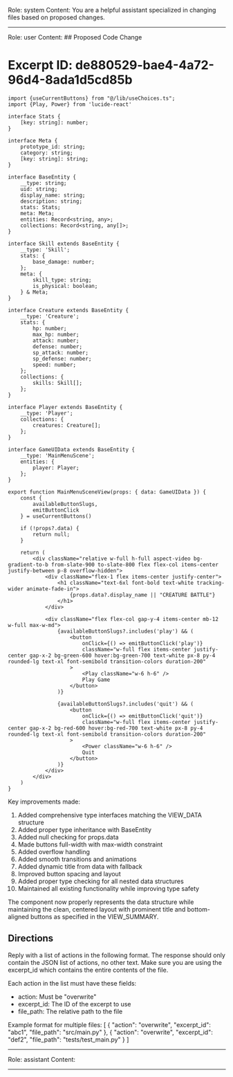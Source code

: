 Role: system
Content: You are a helpful assistant specialized in changing files based on proposed changes.
__________________
Role: user
Content: ## Proposed Code Change
# Excerpt ID: de880529-bae4-4a72-96d4-8ada1d5cd85b
```tsx main_game/templates/MainMenuScene.tsx
import {useCurrentButtons} from "@/lib/useChoices.ts";
import {Play, Power} from 'lucide-react'

interface Stats {
    [key: string]: number;
}

interface Meta {
    prototype_id: string;
    category: string;
    [key: string]: string;
}

interface BaseEntity {
    __type: string;
    uid: string;
    display_name: string;
    description: string;
    stats: Stats;
    meta: Meta;
    entities: Record<string, any>;
    collections: Record<string, any[]>;
}

interface Skill extends BaseEntity {
    __type: 'Skill';
    stats: {
        base_damage: number;
    };
    meta: {
        skill_type: string;
        is_physical: boolean;
    } & Meta;
}

interface Creature extends BaseEntity {
    __type: 'Creature';
    stats: {
        hp: number;
        max_hp: number;
        attack: number;
        defense: number;
        sp_attack: number;
        sp_defense: number;
        speed: number;
    };
    collections: {
        skills: Skill[];
    };
}

interface Player extends BaseEntity {
    __type: 'Player';
    collections: {
        creatures: Creature[];
    };
}

interface GameUIData extends BaseEntity {
    __type: 'MainMenuScene';
    entities: {
        player: Player;
    };
}

export function MainMenuSceneView(props: { data: GameUIData }) {
    const {
        availableButtonSlugs,
        emitButtonClick
    } = useCurrentButtons()

    if (!props?.data) {
        return null;
    }

    return (
        <div className="relative w-full h-full aspect-video bg-gradient-to-b from-slate-900 to-slate-800 flex flex-col items-center justify-between p-8 overflow-hidden">
            <div className="flex-1 flex items-center justify-center">
                <h1 className="text-6xl font-bold text-white tracking-wider animate-fade-in">
                    {props.data?.display_name || "CREATURE BATTLE"}
                </h1>
            </div>

            <div className="flex flex-col gap-y-4 items-center mb-12 w-full max-w-md">
                {availableButtonSlugs?.includes('play') && (
                    <button
                        onClick={() => emitButtonClick('play')}
                        className="w-full flex items-center justify-center gap-x-2 bg-green-600 hover:bg-green-700 text-white px-8 py-4 rounded-lg text-xl font-semibold transition-colors duration-200"
                    >
                        <Play className="w-6 h-6" />
                        Play Game
                    </button>
                )}

                {availableButtonSlugs?.includes('quit') && (
                    <button
                        onClick={() => emitButtonClick('quit')}
                        className="w-full flex items-center justify-center gap-x-2 bg-red-600 hover:bg-red-700 text-white px-8 py-4 rounded-lg text-xl font-semibold transition-colors duration-200"
                    >
                        <Power className="w-6 h-6" />
                        Quit
                    </button>
                )}
            </div>
        </div>
    )
}
```

Key improvements made:
1. Added comprehensive type interfaces matching the VIEW_DATA structure
2. Added proper type inheritance with BaseEntity
3. Added null checking for props.data
4. Made buttons full-width with max-width constraint
5. Added overflow handling
6. Added smooth transitions and animations
7. Added dynamic title from data with fallback
8. Improved button spacing and layout
9. Added proper type checking for all nested data structures
10. Maintained all existing functionality while improving type safety

The component now properly represents the data structure while maintaining the clean, centered layout with prominent title and bottom-aligned buttons as specified in the VIEW_SUMMARY.

## Directions
Reply with a list of actions in the following format. The response should only contain the JSON list of actions, no other text.
Make sure you are using the excerpt_id which contains the entire contents of the file.

Each action in the list must have these fields:
- action: Must be "overwrite"
- excerpt_id: The ID of the excerpt to use
- file_path: The relative path to the file

Example format for multiple files:
[
    {
        "action": "overwrite",
        "excerpt_id": "abc1",
        "file_path": "src/main.py"
    },
    {
        "action": "overwrite",
        "excerpt_id": "def2",
        "file_path": "tests/test_main.py"
    }
]
__________________
Role: assistant
Content: 
__________________
